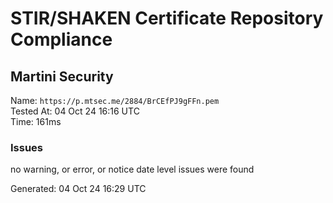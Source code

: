 # STIR/SHAKEN Certificate Repository Compliance

## Martini Security

Name: `https://p.mtsec.me/2884/BrCEfPJ9gFFn.pem`\
Tested At: 04 Oct 24 16:16 UTC\
Time: 161ms

### Issues

no warning, or error, or notice date level issues were found

Generated: 04 Oct 24 16:29 UTC